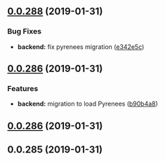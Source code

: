 ## [0.0.288](https://github.com/doomsower/whitewater/compare/@whitewater-guide/backend@0.0.288...@whitewater-guide/backend@0.0.288) (2019-01-31)

### Bug Fixes

- **backend:** fix pyrenees migration ([e342e5c](https://github.com/doomsower/whitewater/commit/e342e5c))

## [0.0.286](https://github.com/doomsower/whitewater/compare/@whitewater-guide/backend@0.0.286...@whitewater-guide/backend@0.0.286) (2019-01-31)

### Features

- **backend:** migration to load Pyrenees ([b90b4a8](https://github.com/doomsower/whitewater/commit/b90b4a8))

## [0.0.286](https://github.com/doomsower/whitewater/compare/@whitewater-guide/backend@0.0.286...@whitewater-guide/backend@0.0.286) (2019-01-31)

## 0.0.285 (2019-01-31)
